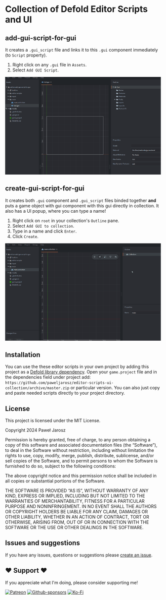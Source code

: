 # Collection of Defold Editor Scripts and UI

## add-gui-script-for-gui

It creates a `.gui_script` file and links it to this `.gui` component immediately (to `Script` property).

1. Right click on any `.gui` file in `Assets`.
2. Select `Add GUI Script`.

![](media/add-gui-script.gif)

## create-gui-script-for-gui

It creates both `.gui` component and `.gui_script` files binded together **and** puts a game object with gui component with this gui directly in collection. It also has a UI popup, where you can type a name!

1. Right click on `root` in your collection's `Outline` pane.
2. Select `Add GUI to collection`.
3. Type in a name and click `Enter`.
4. Click `Create`.

![](media/add-gui-collection.gif)


## Installation
You can use the these editor scripts in your own project by adding this project as a [Defold library dependency](https://www.defold.com/manuals/libraries/). Open your `game.project` file and in the dependencies field under project add:  
`https://github.com/paweljarosz/editor-scripts-ui-collection/archive/master.zip` or particular version. You can also just copy and paste needed scripts directly to your project directory.

## License

This project is licensed under the MIT License.

Copyright 2024 Paweł Jarosz

Permission is hereby granted, free of charge, to any person obtaining a copy of this software and associated documentation files (the “Software”), to deal in the Software without restriction, including without limitation the rights to use, copy, modify, merge, publish, distribute, sublicense, and/or sell copies of the Software, and to permit persons to whom the Software is furnished to do so, subject to the following conditions:

The above copyright notice and this permission notice shall be included in all copies or substantial portions of the Software.

THE SOFTWARE IS PROVIDED “AS IS”, WITHOUT WARRANTY OF ANY KIND, EXPRESS OR IMPLIED, INCLUDING BUT NOT LIMITED TO THE WARRANTIES OF MERCHANTABILITY, FITNESS FOR A PARTICULAR PURPOSE AND NONINFRINGEMENT. IN NO EVENT SHALL THE AUTHORS OR COPYRIGHT HOLDERS BE LIABLE FOR ANY CLAIM, DAMAGES OR OTHER LIABILITY, WHETHER IN AN ACTION OF CONTRACT, TORT OR OTHERWISE, ARISING FROM, OUT OF OR IN CONNECTION WITH THE SOFTWARE OR THE USE OR OTHER DEALINGS IN THE SOFTWARE.

## Issues and suggestions

If you have any issues, questions or suggestions please [create an issue](https://github.com/paweljarosz/editor-scripts-ui-collection/issues).


## ❤️ Support ❤️

If you appreciate what I'm doing, please consider supporting me!

[![Patreon](https://img.shields.io/badge/Patreon-f96854?style=for-the-badge&logo=patreon&logoColor=white)](https://www.patreon.com/witchcrafter_rpg)
[![Github-sponsors](https://img.shields.io/badge/sponsor-30363D?style=for-the-badge&logo=GitHub-Sponsors&logoColor=#EA4AAA)](https://github.com/sponsors/paweljarosz) [![Ko-Fi](https://img.shields.io/badge/Ko--fi-F16061?style=for-the-badge&logo=ko-fi&logoColor=white)](https://ko-fi.com/witchcrafter) 